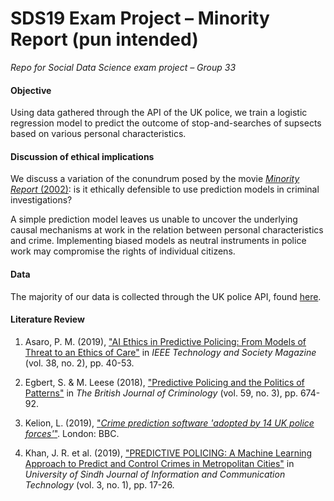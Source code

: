 # SDS19 Exam Project – Minority Report (pun intended)

*Repo for Social Data Science exam project – Group 33*

#### Objective
Using data gathered through the API of the UK police, we train a logistic regression model to predict the outcome of stop-and-searches of supsects based on various personal characteristics.

#### Discussion of ethical implications
We discuss a variation of the conundrum posed by the movie [*Minority Report* (2002)](https://www.imdb.com/title/tt0181689/): is it ethically defensible to use prediction models in criminal investigations?

A simple prediction model leaves us unable to uncover the underlying causal mechanisms at work in the relation between personal characteristics and crime. Implementing biased models as neutral instruments in police work may compromise the rights of individual citizens.

#### Data
The majority of our data is collected through the UK police API, found [here](https://data.police.uk).

#### Literature Review
1. Asaro, P. M. (2019), ["AI Ethics in Predictive Policing: From Models of Threat to an Ethics of Care"](https://ieeexplore-ieee-org.ep.fjernadgang.kb.dk/document/8733937) in *IEEE Technology and Society Magazine* (vol. 38, no. 2), pp. 40-53.

2. Egbert, S. & M. Leese (2018), ["Predictive Policing and the Politics of Patterns"](https://academic-oup-com.ep.fjernadgang.kb.dk/bjc/article/59/3/674/5233371) in *The British Journal of Criminology* (vol. 59, no. 3), pp. 674-92.

3. Kelion, L. (2019), ["*Crime prediction software 'adopted by 14 UK police forces'*"](https://www.bbc.com/news/technology-47118229). London: BBC.

4. Khan, J. R. et al. (2019), ["PREDICTIVE POLICING: A Machine Learning Approach to Predict and Control Crimes in Metropolitan Cities"](https://doaj.org/article/0f8abfec63aa4bb6b6c296a894f39c71) in *University of Sindh Journal of Information and Communication Technology* (vol. 3, no. 1), pp. 17-26.
